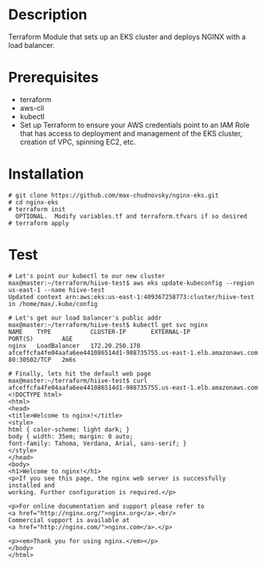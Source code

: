 # Description
Terraform Module that sets up an EKS cluster and deploys NGINX with a load balancer.

# Prerequisites
- terraform
- aws-cli
- kubectl
- Set up Terraform to ensure your AWS credentials point to an IAM Role that has access to deployment and management of the EKS cluster, creation of VPC, spinning EC2, etc.

# Installation
```
# git clone https://github.com/max-chudnovsky/nginx-eks.git
# cd nginx-eks
# terraform init
  OPTIONAL.  Modify variables.tf and terraform.tfvars if so desired
# terraform apply
```

# Test
```
# Let's point our kubectl to our new cluster
max@master:~/terraform/hiive-test$ aws eks update-kubeconfig --region us-east-1 --name hiive-test
Updated context arn:aws:eks:us-east-1:409367258773:cluster/hiive-test in /home/max/.kube/config

# Let's get our load balancer's public addr
max@master:~/terraform/hiive-test$ kubectl get svc nginx
NAME    TYPE           CLUSTER-IP       EXTERNAL-IP                                                              PORT(S)        AGE
nginx   LoadBalancer   172.20.250.178   afceffcfa4fe04aafa6ee441086514d1-988735755.us-east-1.elb.amazonaws.com   80:30502/TCP   2m6s

# Finally, lets hit the default web page
max@master:~/terraform/hiive-test$ curl afceffcfa4fe04aafa6ee441086514d1-988735755.us-east-1.elb.amazonaws.com
<!DOCTYPE html>
<html>
<head>
<title>Welcome to nginx!</title>
<style>
html { color-scheme: light dark; }
body { width: 35em; margin: 0 auto;
font-family: Tahoma, Verdana, Arial, sans-serif; }
</style>
</head>
<body>
<h1>Welcome to nginx!</h1>
<p>If you see this page, the nginx web server is successfully installed and
working. Further configuration is required.</p>

<p>For online documentation and support please refer to
<a href="http://nginx.org/">nginx.org</a>.<br/>
Commercial support is available at
<a href="http://nginx.com/">nginx.com</a>.</p>

<p><em>Thank you for using nginx.</em></p>
</body>
</html>
```
